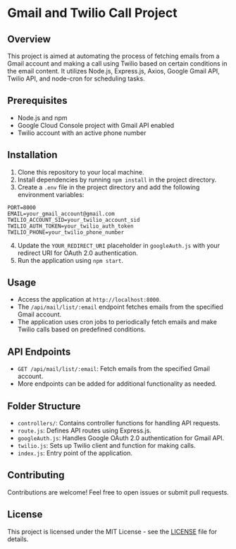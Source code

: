 <!DOCTYPE html>
<html lang="en">
<head>
<meta charset="UTF-8">
<meta name="viewport" content="width=device-width, initial-scale=1.0">
<title>Gmail and Twilio Call Project</title>
</head>
<body>

<h1>Gmail and Twilio Call Project</h1>

<h2>Overview</h2>
<p>This project is aimed at automating the process of fetching emails from a Gmail account and making a call using Twilio based on certain conditions in the email content. It utilizes Node.js, Express.js, Axios, Google Gmail API, Twilio API, and node-cron for scheduling tasks.</p>

<h2>Prerequisites</h2>
<ul>
  <li>Node.js and npm</li>
  <li>Google Cloud Console project with Gmail API enabled</li>
  <li>Twilio account with an active phone number</li>
</ul>

<h2>Installation</h2>
<ol>
  <li>Clone this repository to your local machine.</li>
  <li>Install dependencies by running <code>npm install</code> in the project directory.</li>
  <li>Create a <code>.env</code> file in the project directory and add the following environment variables:</li>
</ol>
<pre><code>PORT=8000
EMAIL=your_gmail_account@gmail.com
TWILIO_ACCOUNT_SID=your_twilio_account_sid
TWILIO_AUTH_TOKEN=your_twilio_auth_token
TWILIO_PHONE=your_twilio_phone_number
</code></pre>
<ol start="4">
  <li>Update the <code>YOUR_REDIRECT_URI</code> placeholder in <code>googleAuth.js</code> with your redirect URI for OAuth 2.0 authentication.</li>
  <li>Run the application using <code>npm start</code>.</li>
</ol>

<h2>Usage</h2>
<ul>
  <li>Access the application at <code>http://localhost:8000</code>.</li>
  <li>The <code>/api/mail/list/:email</code> endpoint fetches emails from the specified Gmail account.</li>
  <li>The application uses cron jobs to periodically fetch emails and make Twilio calls based on predefined conditions.</li>
</ul>

<h2>API Endpoints</h2>
<ul>
  <li><code>GET /api/mail/list/:email</code>: Fetch emails from the specified Gmail account.</li>
  <li>More endpoints can be added for additional functionality as needed.</li>
</ul>

<h2>Folder Structure</h2>
<ul>
  <li><code>controllers/</code>: Contains controller functions for handling API requests.</li>
  <li><code>route.js</code>: Defines API routes using Express.js.</li>
  <li><code>googleAuth.js</code>: Handles Google OAuth 2.0 authentication for Gmail API.</li>
  <li><code>twilio.js</code>: Sets up Twilio client and function for making calls.</li>
  <li><code>index.js</code>: Entry point of the application.</li>
</ul>

<h2>Contributing</h2>
<p>Contributions are welcome! Feel free to open issues or submit pull requests.</p>

<h2>License</h2>
<p>This project is licensed under the MIT License - see the <a href="LICENSE">LICENSE</a> file for details.</p>

</body>
</html>
